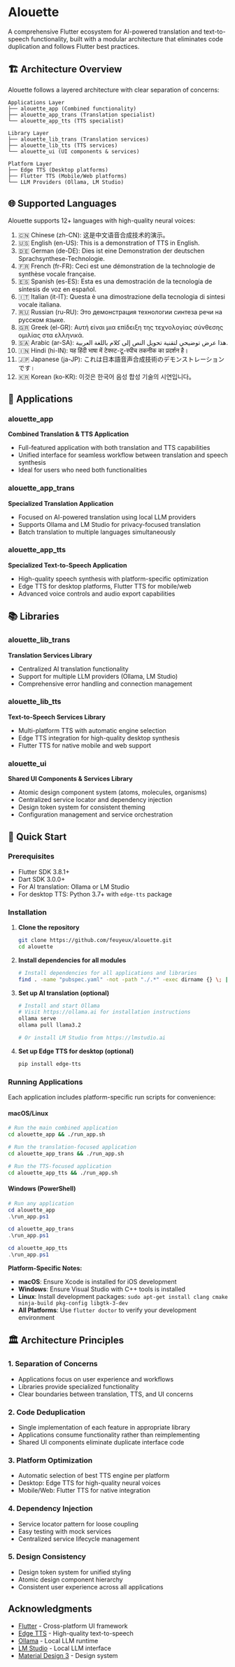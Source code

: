 # Alouette

A comprehensive Flutter ecosystem for AI-powered translation and text-to-speech functionality, built with a modular architecture that eliminates code duplication and follows Flutter best practices.

## 🏗️ Architecture Overview

Alouette follows a layered architecture with clear separation of concerns:

```
Applications Layer
├── alouette_app (Combined functionality)
├── alouette_app_trans (Translation specialist)
└── alouette_app_tts (TTS specialist)

Library Layer
├── alouette_lib_trans (Translation services)
├── alouette_lib_tts (TTS services)
└── alouette_ui (UI components & services)

Platform Layer
├── Edge TTS (Desktop platforms)
├── Flutter TTS (Mobile/Web platforms)
└── LLM Providers (Ollama, LM Studio)
```

## 🌐 Supported Languages

Alouette supports 12+ languages with high-quality neural voices:

1. 🇨🇳 Chinese (zh-CN): 这是中文语音合成技术的演示。
2. 🇺🇸 English (en-US): This is a demonstration of TTS in English.
3. 🇩🇪 German (de-DE): Dies ist eine Demonstration der deutschen Sprachsynthese-Technologie.
4. 🇫🇷 French (fr-FR): Ceci est une démonstration de la technologie de synthèse vocale française.
5. 🇪🇸 Spanish (es-ES): Esta es una demostración de la tecnología de síntesis de voz en español.
6. 🇮🇹 Italian (it-IT): Questa è una dimostrazione della tecnologia di sintesi vocale italiana.
7. 🇷🇺 Russian (ru-RU): Это демонстрация технологии синтеза речи на русском языке.
8. 🇬🇷 Greek (el-GR): Αυτή είναι μια επίδειξη της τεχνολογίας σύνθεσης ομιλίας στα ελληνικά.
9. 🇸🇦 Arabic (ar-SA): هذا عرض توضيحي لتقنية تحويل النص إلى كلام باللغة العربية.
10. 🇮🇳 Hindi (hi-IN): यह हिंदी भाषा में टेक्स्ट-टू-स्पीच तकनीक का प्रदर्शन है।
11. 🇯🇵 Japanese (ja-JP): これは日本語音声合成技術のデモンストレーションです।
12. 🇰🇷 Korean (ko-KR): 이것은 한국어 음성 합성 기술의 시연입니다。

## 📱 Applications

### alouette_app

**Combined Translation & TTS Application**

- Full-featured application with both translation and TTS capabilities
- Unified interface for seamless workflow between translation and speech synthesis
- Ideal for users who need both functionalities

### alouette_app_trans

**Specialized Translation Application**

- Focused on AI-powered translation using local LLM providers
- Supports Ollama and LM Studio for privacy-focused translation
- Batch translation to multiple languages simultaneously

### alouette_app_tts

**Specialized Text-to-Speech Application**

- High-quality speech synthesis with platform-specific optimization
- Edge TTS for desktop platforms, Flutter TTS for mobile/web
- Advanced voice controls and audio export capabilities

## 📚 Libraries

### alouette_lib_trans

**Translation Services Library**

- Centralized AI translation functionality
- Support for multiple LLM providers (Ollama, LM Studio)
- Comprehensive error handling and connection management

### alouette_lib_tts

**Text-to-Speech Services Library**

- Multi-platform TTS with automatic engine selection
- Edge TTS integration for high-quality desktop synthesis
- Flutter TTS for native mobile and web support

### alouette_ui

**Shared UI Components & Services Library**

- Atomic design component system (atoms, molecules, organisms)
- Centralized service locator and dependency injection
- Design token system for consistent theming
- Configuration management and service orchestration

## 🚀 Quick Start

### Prerequisites

- Flutter SDK 3.8.1+
- Dart SDK 3.0.0+
- For AI translation: Ollama or LM Studio
- For desktop TTS: Python 3.7+ with `edge-tts` package

### Installation

1. **Clone the repository**

   ```bash
   git clone https://github.com/feuyeux/alouette.git
   cd alouette
   ```

2. **Install dependencies for all modules**

   ```bash
   # Install dependencies for all applications and libraries
   find . -name "pubspec.yaml" -not -path "./.*" -exec dirname {} \; | xargs -I {} sh -c 'cd "{}" && flutter pub get'
   ```

3. **Set up AI translation (optional)**

   ```bash
   # Install and start Ollama
   # Visit https://ollama.ai for installation instructions
   ollama serve
   ollama pull llama3.2

   # Or install LM Studio from https://lmstudio.ai
   ```

4. **Set up Edge TTS for desktop (optional)**
   ```bash
   pip install edge-tts
   ```

### Running Applications

Each application includes platform-specific run scripts for convenience:

#### **macOS/Linux**

```bash
# Run the main combined application
cd alouette_app && ./run_app.sh

# Run the translation-focused application
cd alouette_app_trans && ./run_app.sh

# Run the TTS-focused application
cd alouette_app_tts && ./run_app.sh
```

#### **Windows (PowerShell)**

```powershell
# Run any application
cd alouette_app
.\run_app.ps1

cd alouette_app_trans
.\run_app.ps1

cd alouette_app_tts
.\run_app.ps1
```

**Platform-Specific Notes:**

- **macOS**: Ensure Xcode is installed for iOS development
- **Windows**: Ensure Visual Studio with C++ tools is installed
- **Linux**: Install development packages: `sudo apt-get install clang cmake ninja-build pkg-config libgtk-3-dev`
- **All Platforms**: Use `flutter doctor` to verify your development environment

## 🏛️ Architecture Principles

### 1. **Separation of Concerns**

- Applications focus on user experience and workflows
- Libraries provide specialized functionality
- Clear boundaries between translation, TTS, and UI concerns

### 2. **Code Deduplication**

- Single implementation of each feature in appropriate library
- Applications consume functionality rather than reimplementing
- Shared UI components eliminate duplicate interface code

### 3. **Platform Optimization**

- Automatic selection of best TTS engine per platform
- Desktop: Edge TTS for high-quality neural voices
- Mobile/Web: Flutter TTS for native integration

### 4. **Dependency Injection**

- Service locator pattern for loose coupling
- Easy testing with mock services
- Centralized service lifecycle management

### 5. **Design Consistency**

- Design token system for unified styling
- Atomic design component hierarchy
- Consistent user experience across all applications


## Acknowledgments

- [Flutter](https://flutter.dev) - Cross-platform UI framework
- [Edge TTS](https://github.com/rany2/edge-tts) - High-quality text-to-speech
- [Ollama](https://ollama.ai) - Local LLM runtime
- [LM Studio](https://lmstudio.ai) - Local LLM interface
- [Material Design 3](https://m3.material.io/) - Design system
